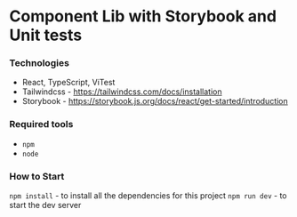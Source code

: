 # Component Lib with Storybook and Unit tests

### Technologies

- React, TypeScript, ViTest
- Tailwindcss - https://tailwindcss.com/docs/installation
- Storybook - https://storybook.js.org/docs/react/get-started/introduction

### Required tools

- `npm`
- `node`

### How to Start

`npm install` - to install all the dependencies for this project
`npm run dev` - to start the dev server
